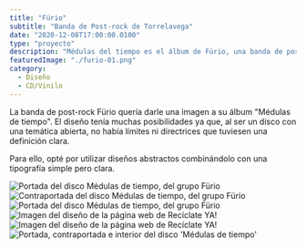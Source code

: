 ```yaml
---
title: "Fürio"
subtitle: "Banda de Post-rock de Torrelavega"
date: "2020-12-08T17:00:00.0100"
type: "proyecto"
description: "Médulas del tiempo es el álbum de Fürio, una banda de post-rock que juega con la melodía y el concepto del tiempo."
featuredImage: "./furio-01.png"
category:
  - Diseño
  - CD/Vinilo
---
```


La banda de post-rock Fürio quería darle una imagen a su álbum "Médulas de tiempo". El diseño tenía muchas posibilidades ya que, al ser un disco con una temática abierta, no había límites ni directrices que tuviesen una definición clara.

Para ello, opté por utilizar diseños abstractos combinándolo con una tipografía simple pero clara.

<div class="gallery-post__1-columns">
  <img src="./furio-02.png" alt="Portada del disco Médulas de tiempo, del grupo Fürio" />
  <img src="./furio-03.png" alt="Contraportada del disco Médulas de tiempo, del grupo Fürio" />
</div>

<div class="gallery-post__3-columns">
  <img src="./furio-02.png" alt="Portada del disco Médulas de tiempo, del grupo Fürio" />
  <img src="./furio-03.png" alt="Imagen del diseño de la página web de Recíclate YA!" />
  <img src="./furio-04.png" alt="Imagen del diseño de la página web de Recíclate YA!" />
</div>

<div class="gallery-post__1-columns">
<img src="./furio-05.png" alt="Portada, contraportada e interior del disco 'Médulas de tiempo'" />
</div>
